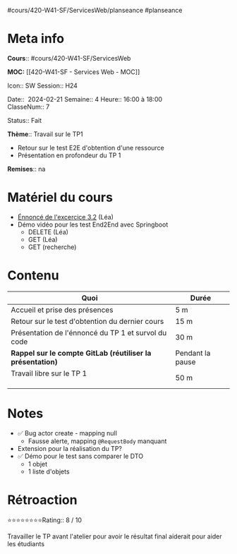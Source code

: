 #cours/420-W41-SF/ServicesWeb/planseance #planseance
# Meta info

**Cours**:: #cours/420-W41-SF/ServicesWeb 

**MOC:** [[420-W41-SF - Services Web - MOC]]

Icon:: <span class="chip cours-2">SW</span>
Session:: H24

Date::  2024-02-21
Semaine:: 4
Heure:: 16:00 à 18:00  
ClasseNum:: 7

Status:: <span class="chip done">Fait</span> 

**Thème**:: Travail sur le TP1
* Retour sur le test E2E d'obtention d'une ressource
* Présentation en profondeur du TP 1

**Remises**:: <span class="chip na">na</span>

# Matériel du cours
* [Énnoncé de l'excercice 3.2](https://csfoy-lea.omnivox.ca/cvir/rtrv/ReadDocumentTravail.aspx/Exercice_3.2_-_Tests_Bout-En-Bout.pdf?idtravail=3e57cc4e-157b-4845-9338-f819f0c4cbb4&iddocumenttravail=190ff94d-b4e6-404f-9c45-a90510ebd784&C=SFO&E=P&L=FRA&Ref=20240221120627&SID=44626be4-7e75-418f-8537-dd1c3c5500de&Info=YWV1bGpkRUJkZi8veWRMWEJFbmk1WGRaZWxoS0Mwem1tdXErN1lVclZvQUNkZ3h6YldGREZWTXFudkQ4aVhHQnBUVHcyZkhUbDlTdzlIRStSanc4SGhCSmlXcjlmWXJQNlh1Y1JjTlhiVENlZHYwcS80M3RQbCtJb3RPcGUvdUJrUUJSendDK2p6U0U5d01FbC90WlNRPT0_) (Léa)
* Démo vidéo pour les test End2End avec Springboot
	* DELETE (Léa)
	* GET (Léa)
	* GET (recherche)

# Contenu
| Quoi | Durée |
| ---- | ---- |
| Accueil et prise des présences | 5 m |
| Retour sur le test d'obtention du dernier cours | 15 m |
| Présentation de l'énnoncé du TP 1 et survol du code | 30 m |
|  **Rappel sur le compte GitLab (réutiliser la présentation)** | Pendant la pause |
| Travail libre sur le TP 1<br><br> | 50 m |
# Notes
* ✅ Bug actor create - mapping null
	* Fausse alerte, mapping `@RequestBody` manquant
* Extension pour la réalisation du TP?
* ✅ Démo pour le test sans comparer le DTO
	* 1 objet
	* 1 liste d'objets

# Rétroaction
⭐⭐⭐⭐⭐⭐⭐⭐Rating:: 8 / 10

Travailler le TP avant l'atelier pour avoir le résultat final aiderait pour aider les étudiants
